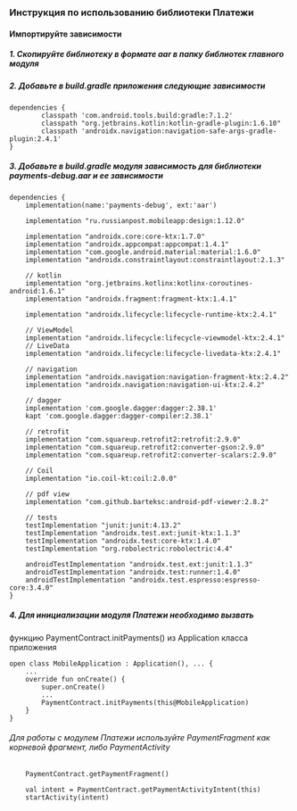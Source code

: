 ### Инструкция по использованию библиотеки Платежи

#### Импортируйте зависимости

##### 1. Скопируйте библиотеку в формате aar в папку библиотек главного модуля
##### 2. Добавьте в build.gradle приложения следующие зависимости

```
dependencies {
        classpath 'com.android.tools.build:gradle:7.1.2'
        classpath "org.jetbrains.kotlin:kotlin-gradle-plugin:1.6.10"
        classpath 'androidx.navigation:navigation-safe-args-gradle-plugin:2.4.1'
}
```

##### 3. Добавьте в build.gradle модуля зависимость для библиотеки payments-debug.aar и ее зависимости

```
dependencies {
    implementation(name:'payments-debug', ext:'aar')

    implementation "ru.russianpost.mobileapp:design:1.12.0"

    implementation "androidx.core:core-ktx:1.7.0"
    implementation "androidx.appcompat:appcompat:1.4.1"
    implementation "com.google.android.material:material:1.6.0"
    implementation "androidx.constraintlayout:constraintlayout:2.1.3"

    // kotlin
    implementation "org.jetbrains.kotlinx:kotlinx-coroutines-android:1.6.1"
    implementation "androidx.fragment:fragment-ktx:1.4.1"

    implementation "androidx.lifecycle:lifecycle-runtime-ktx:2.4.1"

    // ViewModel
    implementation "androidx.lifecycle:lifecycle-viewmodel-ktx:2.4.1"
    // LiveData
    implementation "androidx.lifecycle:lifecycle-livedata-ktx:2.4.1"

    // navigation
    implementation "androidx.navigation:navigation-fragment-ktx:2.4.2"
    implementation "androidx.navigation:navigation-ui-ktx:2.4.2"

    // dagger
    implementation 'com.google.dagger:dagger:2.38.1'
    kapt 'com.google.dagger:dagger-compiler:2.38.1'

    // retrofit
    implementation "com.squareup.retrofit2:retrofit:2.9.0"
    implementation "com.squareup.retrofit2:converter-gson:2.9.0"
    implementation "com.squareup.retrofit2:converter-scalars:2.9.0"

    // Coil
    implementation "io.coil-kt:coil:2.0.0"

    // pdf view
    implementation "com.github.barteksc:android-pdf-viewer:2.8.2"

    // tests
    testImplementation "junit:junit:4.13.2"
    testImplementation "androidx.test.ext:junit-ktx:1.1.3"
    testImplementation "androidx.test:core-ktx:1.4.0"
    testImplementation "org.robolectric:robolectric:4.4"

    androidTestImplementation "androidx.test.ext:junit:1.1.3"
    androidTestImplementation "androidx.test:runner:1.4.0"
    androidTestImplementation "androidx.test.espresso:espresso-core:3.4.0"
}
```

##### 4. Для инициализации модуля Платежи необходимо вызвать
функцию PaymentContract.initPayments() из Application класса приложения

```
open class MobileApplication : Application(), ... {
    ...
    override fun onCreate() {
        super.onCreate()
        ...
        PaymentContract.initPayments(this@MobileApplication)
    }
}
```

###### Для работы с модулем Платежи используйте PaymentFragment как корневой фрагмент, либо PaymentActivity
```
    PaymentContract.getPaymentFragment()

    val intent = PaymentContract.getPaymentActivityIntent(this)
    startActivity(intent)
```
